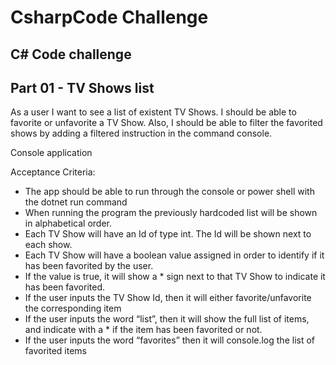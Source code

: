 # CsharpCode Challenge

## C# Code challenge

## Part 01 - TV Shows list
As a user I want to see a list of existent TV Shows.
I should be able to favorite or unfavorite a TV Show.
Also, I should be able to filter the favorited shows by adding a filtered instruction in the command console.

Console application

Acceptance Criteria:

- The app should be able to run through the console or power shell with the dotnet run command
- When running the program the previously hardcoded list will be shown in alphabetical order.
- Each TV Show will have an Id of type int. The Id will be shown next to each show.
- Each TV Show will have a boolean value assigned in order to identify if it has been favorited by the user. 
- If the value is true, it will show a * sign next to that TV Show to indicate it has been favorited. 
- If the user inputs the TV Show Id, then it will either favorite/unfavorite the corresponding item
- If the user inputs the word “list”, then it will show the full list of items, and indicate with a * if the item has been favorited or not. 
- If the user inputs the word “favorites” then it will console.log the list of favorited items
